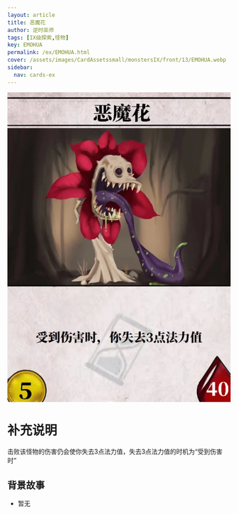 ```yaml
---
layout: article
title: 恶魔花
author: 逆时巫师
tags: [IX级探索,怪物]
key: EMOHUA
permalink: /ex/EMOHUA.html
cover: /assets/images/CardAssetssmall/monstersIX/front/13/EMOHUA.webp
sidebar:
  nav: cards-ex
---
```

![](/assets/images/CardAssets/monstersIX/front/13/EMOHUA.webp)

# 补充说明
击败该怪物的伤害仍会使你失去3点法力值，失去3点法力值的时机为“受到伤害时”


## 背景故事
* 暂无
